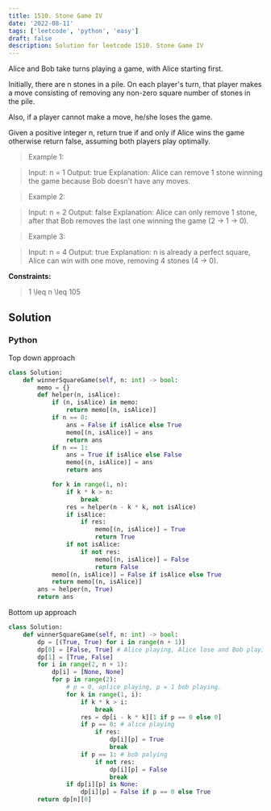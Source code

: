 ```yaml
---
title: 1510. Stone Game IV
date: '2022-08-11'
tags: ['leetcode', 'python', 'easy']
draft: false
description: Solution for leetcode 1510. Stone Game IV
---
```


 
Alice and Bob take turns playing a game, with Alice starting first.

Initially, there are n stones in a pile. On each player's turn, that player makes a move consisting of removing any non-zero square number of stones in the pile.

Also, if a player cannot make a move, he/she loses the game.

Given a positive integer n, return true if and only if Alice wins the game otherwise return false, assuming both players play optimally.

 > Example 1:

 > Input: n = 1
 > Output: true
 > Explanation: Alice can remove 1 stone winning the game because Bob doesn't have any moves.

 > Example 2:

 > Input: n = 2
 > Output: false
 > Explanation: Alice can only remove 1 stone, after that Bob removes the last one winning the game (2 -> 1 -> 0).

 > Example 3:

 > Input: n = 4
 > Output: true
 > Explanation: n is already a perfect square, Alice can win with one move, removing 4 stones (4 -> 0).

**Constraints:**

 > 1 <TeX>\leq</TeX> n <TeX>\leq</TeX> 105

## Solution
### Python
Top down approach
```python
class Solution:
    def winnerSquareGame(self, n: int) -> bool:
        memo = {}
        def helper(n, isAlice):
            if (n, isAlice) in memo:
                return memo[(n, isAlice)]
            if n == 0:
                ans = False if isAlice else True
                memo[(n, isAlice)] = ans
                return ans
            if n == 1:
                ans = True if isAlice else False
                memo[(n, isAlice)] = ans
                return ans

            for k in range(1, n):
                if k * k > n:
                    break
                res = helper(n - k * k, not isAlice)
                if isAlice:
                    if res: 
                        memo[(n, isAlice)] = True
                        return True
                if not isAlice:
                    if not res:
                        memo[(n, isAlice)] = False
                        return False
            memo[(n, isAlice)] = False if isAlice else True
            return memo[(n, isAlice)] 
        ans = helper(n, True)
        return ans
```
Bottom up approach
```python
class Solution:
    def winnerSquareGame(self, n: int) -> bool:
        dp = [(True, True) for i in range(n + 1)]
        dp[0] = [False, True] # Alice playing, Alice lose and Bob playing => Alce win.
        dp[1] = [True, False] 
        for i in range(2, n + 1):
            dp[i] = [None, None]
            for p in range(2):
                # p = 0, aplice playing, p = 1 bob playing. 
                for k in range(1, i):
                    if k * k > i:
                        break
                    res = dp[i - k * k][1 if p == 0 else 0]
                    if p == 0: # alice playing
                        if res: 
                            dp[i][p] = True
                            break
                    if p == 1: # bob palying
                        if not res:
                            dp[i][p] = False
                            break
                if dp[i][p] is None:
                    dp[i][p] = False if p == 0 else True
        return dp[n][0]
```
